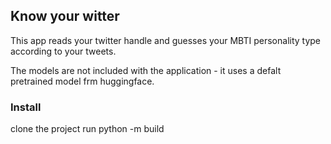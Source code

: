## Know  your witter
This app reads your twitter handle and guesses your MBTI personality type according to your tweets.

The models are not included with the application -  it uses a defalt pretrained model frm huggingface.
### Install
clone the project
run python -m build
